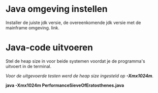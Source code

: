 # Java omgeving instellen

Installer de juiste jdk versie, de overeenkomende jdk versie met de mainframe omgeving. 
link.

# Java-code uitvoeren
Stel de heap size in voor beide systemen voordat je de programma's uitvoert in de terminal.

*Voor de uitgevoerde testen werd de heap size ingesteld op **-Xmx1024m**.*

**java -Xmx1024m PerformanceSieveOfEratosthenes.java**
